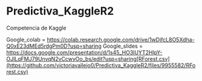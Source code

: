 # Predictiva_KaggleR2
Competencia de Kaggle

Google_colab = https://colab.research.google.com/drive/1wDjfcL8O5Xdha-Q0xE23dMEd5rdgPm0D?usp=sharing
Google_slides = https://docs.google.com/presentation/d/1s45_HO3lUYT2HlpY-OJlLqFMJ79UnvqN2vCcwvOo_bs/edit?usp=sharing[RForest.csv](https://github.com/victoriavallejo0/Predictiva_KaggleR2/files/9955582/RForest.csv)

